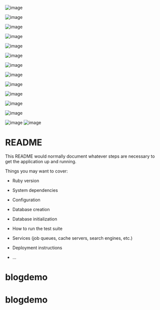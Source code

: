 ![image](https://github.com/jay-ksolves/blogdemo/assets/143693931/14a335a3-068b-4f4c-9e29-09ba085bbe71)

![image](https://github.com/jay-ksolves/blogdemo/assets/143693931/f3d713aa-be73-426e-be42-70b64e272d13)

![image](https://github.com/jay-ksolves/blogdemo/assets/143693931/22cccf4d-55a6-4e27-b8f9-72713d1b1049)

![image](https://github.com/jay-ksolves/blogdemo/assets/143693931/c2c13ec5-298b-4753-90d7-7b4b17348492)

![image](https://github.com/jay-ksolves/blogdemo/assets/143693931/4e7639ea-643d-47a3-a7ce-9af71f7b10ee)

![image](https://github.com/jay-ksolves/blogdemo/assets/143693931/c441f22d-06fa-4b2c-b954-d48c2a49e34f)

![image](https://github.com/jay-ksolves/blogdemo/assets/143693931/f297a992-df6c-4a92-bc44-72b0ff559b39)

![image](https://github.com/jay-ksolves/blogdemo/assets/143693931/641cadbc-b92f-483e-b1ff-9d29264f3351)

![image](https://github.com/jay-ksolves/blogdemo/assets/143693931/55479de4-bb5c-4b43-a67b-6142e79adf5d)

![image](https://github.com/jay-ksolves/blogdemo/assets/143693931/216d6b3b-7477-404e-9412-a43cacba74f5)

![image](https://github.com/jay-ksolves/blogdemo/assets/143693931/d1dc7fef-471d-4cfc-9dca-0e63bf5a6c35)

![image](https://github.com/jay-ksolves/blogdemo/assets/143693931/e0e602e2-5c63-4266-9ddf-45c8215526e1)

![image](https://github.com/jay-ksolves/blogdemo/assets/143693931/a792ca05-9c99-48a7-ba22-01b6da0631e1)
![image](https://github.com/jay-ksolves/blogdemo/assets/143693931/e6f72350-8256-4818-b744-adf39e4f6344)


# README

This README would normally document whatever steps are necessary to get the
application up and running.

Things you may want to cover:

* Ruby version

* System dependencies

* Configuration

* Database creation

* Database initialization

* How to run the test suite

* Services (job queues, cache servers, search engines, etc.)

* Deployment instructions

* ...
# blogdemo
# blogdemo
